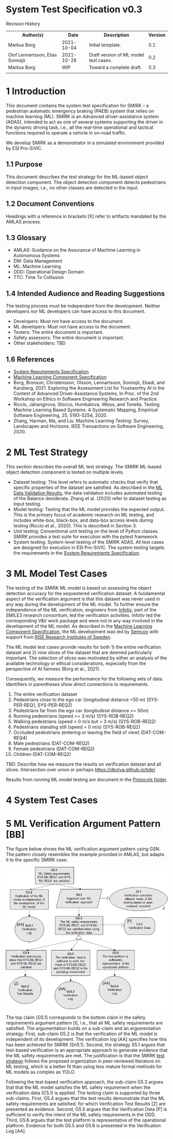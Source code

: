 # System Test Specification v0.3

Revision History
<table>
<tr>
<th>Author(s)</th>
<th>Date</th>
<th>Description</th>
<th>Version</th>
</tr>
<tr>
<td>Markus Borg</th>
<td>2021-10-04</th>
<td>Initial template.</th>
<td>0.1</th>
</tr>
<tr>
<td>Olof Lennertsson, Elias Sonnsjö</th>
<td>2021-10-26</th>
<td>Draft version of ML model test cases.</th>
<td>0.2</th>
</tr>
<tr>
<td>Markus Borg</th>
<td>WIP</th>
<td>Toward a complete draft.</th>
<td>0.3</th>
</tr>
<tr>
<td></td>
<td></td>
<td></td>
<td></td>
</tr>
</table>

# 1 Introduction <a name="introduction"></a>
This document contains the system test specification for SMIRK – a pedestrian automatic emergency braking (PAEB) system that relies on machine learning (ML). SMIRK is an Advanced driver-assistance system (ADAS), intended to act as one of several systems supporting the driver in the dynamic driving task, i.e., all the real-time operational and tactical functions required to operate a vehicle in on-road traffic.

We develop SMIRK as a demonstrator in a simulated environment provided by ESI Pro-SiVIC.

## 1.1 Purpose ##
This document describes the test strategy for the ML-based object detection component. The object detection component detects pedestrians in input images, i.e., no other classes are detected in the input.

## 1.2 Document Conventions ##
Headings with a reference in brackets [X] refer to artifacts mandated by the AMLAS process.

## 1.3 Glossary
- AMLAS: Guidance on the Assurance of Machine Learning in Autonomous Systems
- DM: Data Management
- ML: Machine Learning
- ODD: Operational Design Domain
- TTC: Time To Collission

## 1.4 Intended Audience and Reading Suggestions ##
The testing process must be independent from the development. Neither developers nor ML developers can have access to this document.

- Developers: Must not have access to the document.
- ML developers: Must not have access to the document.
- Testers: The entire document is important.
- Safety assessors: The entire document is important.
- Other stakeholders: TBD

## 1.6 References ##
- [System Requirements Specification](</docs/System Requirements Specification.md>)
- [Machine Learning Component Specification](</docs/ML Component Specification.md>)
- Borg, Bronson, Christensson, Olsson, Lennartsson, Sonnsjö, Ebadi, and Karsberg, 2021. Exploring the Assessment List for Trustworthy AI in the Context of Advanced Driver-Assistance Systems, In Proc. of the 2nd Workshop on Ethics in Software Engineering Research and Practice.
- Riccio, Jahangirova, Stocco, Humbatova, Weiss, and Tonella. Testing Machine Learning Based Systems: A Systematic Mapping, Empirical Software Engineering, 25, 5193-5254, 2020.
- Zhang, Harman, Ma, and Liu. Machine Learning Testing: Survey, Landscapes and Horizons. IEEE Transactions on Software Engineering, 2020.

# 2 ML Test Strategy <a name="strategy"></a>
This section describes the overall ML test strategy. The SMIRK ML-based object detection component is tested on multiple levels.

- Dataset testing: This level refers to automatic checks that verify that specific properties of the dataset are satisfied. As described in the [ML Data Validation Results](https://github.com/RI-SE/smirk/blob/main/docs/Data%20Management%20Specification.md#6-ml-data-validation-results-s-), the data validation includes automated testing of the Balance desiderata. Zhang et al. (2020) refer to dataset testing as Input testing.
- Model testing: Testing that the ML model provides the expected output. This is the primary focus of academic research on ML testing, and includes white-box, black-box, and data-box access levels during testing (Riccio et al., 2020). This is described in Section 3.
- Unit testing: Conventional unit testing on the level of Python classes. SMIRK provides a test suite for execution with the pytest framework.
- System testing: System-level testing of the SMIRK ADAS. All test cases are designed for execution in ESI Pro-SiVIC. The system testing targets the requirements in the [System Requirements Specification](</docs/System Requirements Specification.md>).

# 3 ML Model Test Cases
The testing of the SMIRK ML model is based on assessing the object detection accuracy for the sequestered verification dataset. A fundamental aspect of the verification argument is that this dataset was never used in any way during the development of the ML model. To further ensure the independence of the ML verification, engineers from [Infotiv](https://www.infotiv.se/), part of the SMILE3 research consortium, led the verification activities. Infotiv led the corresponding V\&V work package and were not in any way involved in the development of the ML model. As described in the [Machine Learning Component Specification](</docs/ML Component Specification.md>), the ML development was led by [Semcon](https://semcon.com/) with support from [RISE Research Institutes of Sweden](https://www.ri.se/en).

The ML model test cases provide results for both 1) the entire verification dataset and 2) nine slices of the dataset that are deemed particularly important. The selection of slices was motivated by either an analysis of the available technology or ethical considerations, especially from the perspective of AI fairness (Borg et al., 2021).

Consequently, we measure the performance for the following sets of data. Identifiers in parentheses show direct connections to requirements.
1. The entire verification dataset
1. Pedestrians close to the ego car (longitudinal distance <50 m) (SYS-PER-REQ1, SYS-PER-REQ2)
1. Pedestrians far from the ego car (longitudinal distance >= 50m)
1. Running pedestrians (speed >= 3 m/s) (SYS-ROB-REQ2)
1. Walking pedestrians (speed > 0 m/s but < 3 m/s) (SYS-ROB-REQ2)
1. Pedestrians standing still (speed = 0 m/s) (SYS-ROB-REQ2)
1. Occluded pedestrians (entering or leaving the field of view) (DAT-COM-REQ4)
1. Male pedestrians (DAT-COM-REQ2)
1. Female pedestrians (DAT-COM-REQ2)
1. Children (DAT-COM-REQ2)

TBD: Describe how we measure the results on verification dataset and all slices. Intersection over union or perhaps https://dbolya.github.io/tide/

Results from running ML model testing are document in the [Protocols folder](https://github.com/RI-SE/smirk/blob/main/docs/protocols/).

# 4 System Test Cases

# 5 ML Verification Argument Pattern [BB]
The figure below shows the ML verification argument pattern using GSN. The pattern closely resembles the example provided in AMLAS, but adapts it to the specific SMIRK case.

![GSN-ML-Verification_Argument_Pattern](/docs/figures/gsn-ml_verification_argument_pattern.png) <a name="gsn-ml_verification_argument"></a>

The top claim (G5.1) corresponds to the bottom claim in the safety requirements argument pattern [I], i.e., that all ML safety requirements are satisfied. The argumentation builds on a sub-claim and an argumentation strategy. First, sub-claim G5.2 is that the verification of the ML model is independent of its development. The verification log [AA] specifies how this has been achieved for SMIRK (Sn5.1). Second, the strategy S5.1 argues that test-based verification is an appropriate approach to generate evidence that the ML safety requirements are met. The justification is that the SMIRK [test strategy](#strategy) follows the proposed organization in peer-reviewed literature on ML testing, which is a better fit than using less mature formal methods for ML models as complex as YOLO. 

Following the test-based verification approach, the sub-claim G5.3 argues that that the ML model satisfies the ML safety requirement when the verification data (C5.1) is applied. The testing claim is supported by three sub-claims. First, G5.4 argues that the test results demonstrate that the ML safety requirements are satisfied, for which Verification Test Results [Z] are presented as evidence. Second, G5.5 argues that the Verification Data [P] is sufficient to verify the intent of the ML safety requirements in the ODD. Third, G5.6 argues that the test platform is representative of the operational platform. Evidence for both G5.5 and G5.6 is presented in the Verification Log [AA].
